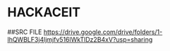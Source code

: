# HACKACEIT
##SRC FILE https://drive.google.com/drive/folders/1-lhQWBLF3j4ljmjfv516lWkTlDz2B4xV?usp=sharing
